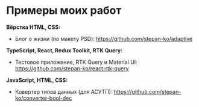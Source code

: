 # Примеры моих работ

__Вёрстка HTML, CSS:__
- Блог о жизни (по макету PSD): https://github.com/stepan-ko/adaptive

__TypeScript, React, Redux Toolkit, RTK Query:__
- Тестовое приложение, RTK Query и Material UI: https://github.com/stepan-ko/react-rtk-query

__JavaScript, HTML, CSS:__
- Ковертер типов данных (для АСУТП): https://github.com/stepan-ko/converter-bool-dec
